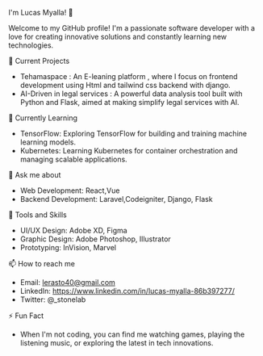 I'm Lucas Myalla! 👋

Welcome to my GitHub profile! I'm a passionate software developer with a love for creating innovative solutions and constantly learning new technologies.

🔭 Current Projects
- Tehamaspace : An E-leaning platform , where I focus on frontend development using Html and tailwind css backend with django.
- AI-Driven in legal services : A powerful data analysis tool built with Python and Flask, aimed at making simplify legal services with AI.

🌱 Currently Learning
  - TensorFlow: Exploring TensorFlow for building and training machine learning models.
  - Kubernetes: Learning Kubernetes for container orchestration and managing scalable applications.

💬 Ask me about
- Web Development: React,Vue
- Backend Development: Laravel,Codeigniter, Django, Flask

🌟 Tools and Skills
- UI/UX Design: Adobe XD, Figma
- Graphic Design: Adobe Photoshop, Illustrator
- Prototyping: InVision, Marvel


📫 How to reach me
- Email: lerasto40@gmail.com
- LinkedIn: https://www.linkedin.com/in/lucas-myalla-86b397277/
- Twitter: @_stonelab

⚡ Fun Fact
 - When I'm not coding, you can find me watching games, playing the listening music, or exploring the latest in tech innovations.


